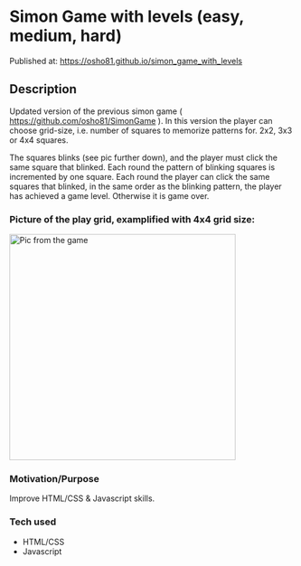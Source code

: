 # Simon Game with levels (easy, medium, hard)
Published at: https://osho81.github.io/simon_game_with_levels

## Description 
Updated version of the previous simon game ( https://github.com/osho81/SimonGame ). 
In this version the player can choose grid-size, i.e. number of squares to memorize patterns for. 2x2, 3x3 or 4x4 squares.

The squares blinks (see pic further down), and the player must click the same square that blinked. Each round the pattern of blinking squares is incremented by one square. 
Each round the player can click the same squares that blinked, in the same order as the blinking pattern, the player has achieved a game level.
Otherwise it is game over. 

### Picture of the play grid, examplified with 4x4 grid size: 

<img src="https://github.com/osho81/simon_game_with_levels/blob/main/picSimon.PNG" alt="Pic from the game" width="400"/>


### Motivation/Purpose
Improve HTML/CSS & Javascript skills.

### Tech used
* HTML/CSS
* Javascript

